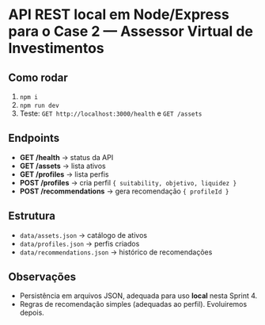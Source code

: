 # API REST local em Node/Express para o Case 2 — Assessor Virtual de Investimentos

## Como rodar

1. `npm i`
2. `npm run dev`
3. Teste: `GET http://localhost:3000/health` e `GET /assets`

## Endpoints

- **GET /health** → status da API
- **GET /assets** → lista ativos
- **GET /profiles** → lista perfis
- **POST /profiles** → cria perfil `{ suitability, objetivo, liquidez }`
- **POST /recommendations** → gera recomendação `{ profileId }`

## Estrutura

- `data/assets.json` → catálogo de ativos
- `data/profiles.json` → perfis criados
- `data/recommendations.json` → histórico de recomendações

## Observações

- Persistência em arquivos JSON, adequada para uso **local** nesta Sprint 4.
- Regras de recomendação simples (adequadas ao perfil). Evoluiremos depois.
